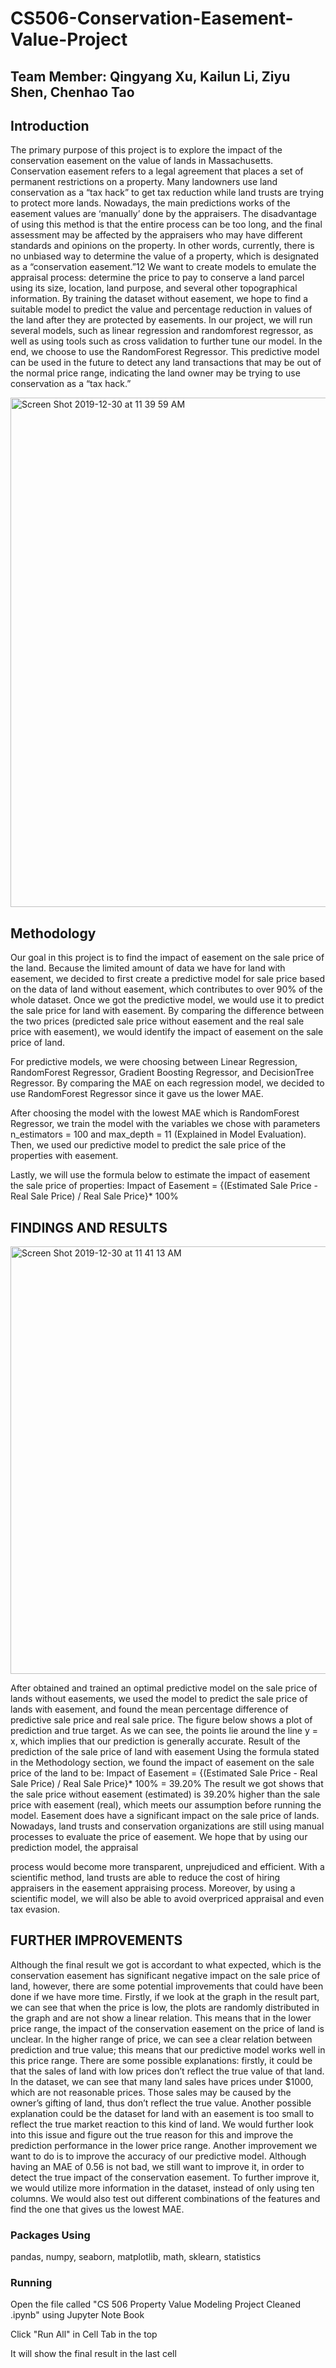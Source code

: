 # CS506-Conservation-Easement-Value-Project

## Team Member: Qingyang Xu, Kailun Li, Ziyu Shen, Chenhao Tao


## Introduction

The primary purpose of this project is to explore the impact of the conservation easement on the value of lands in Massachusetts. Conservation easement refers to a legal agreement that places a set of permanent restrictions on a property. Many landowners use land conservation as a “tax hack” to get tax reduction while land trusts are trying to protect more lands. Nowadays, the main predictions works of the easement values are ‘manually’ done by the appraisers. The disadvantage of using this method is that the entire process can be too long, and the final assessment may be affected by the appraisers who may have different standards and opinions on the property. In other words, currently, there is no unbiased way to determine the value of a property, which is designated as a “conservation easement.”12
We want to create models to emulate the appraisal process: determine the price to pay to conserve a land parcel using its size, location, land purpose, and several other topographical information. By training the dataset without easement, we hope to find a suitable model to predict the value and percentage reduction in values of the land after they are protected by easements. In our project, we will run several models, such as linear regression and randomforest regressor, as well as using tools such as cross validation to further tune our model. In the end, we choose to use the RandomForest Regressor. This predictive model can be used in the future to detect any land transactions that may be out of the normal price range, indicating the land owner may be trying to use conservation as a “tax hack.”

<img width="815" alt="Screen Shot 2019-12-30 at 11 39 59 AM" src="https://user-images.githubusercontent.com/43009748/71567395-ad3e8380-2af9-11ea-8f70-cee250f2d3bc.png">

## Methodology

Our goal in this project is to find the impact of easement on the sale price of the land. Because the limited amount of data we have for land with easement, we decided to first create a predictive model for sale price based on the data of land without easement, which contributes to over 90% of the whole dataset. Once we got the predictive model, we would use it to predict the sale price for land with easement. By comparing the difference between the two prices (predicted sale price without easement and the real sale price with easement), we would identify the impact of easement on the sale price of land. 

For predictive models, we were choosing between Linear Regression, RandomForest Regressor, Gradient Boosting Regressor, and DecisionTree Regressor. By comparing the MAE on each regression model, we decided to use RandomForest Regressor since it gave us the lower MAE. 
 
After choosing the model with the lowest MAE which is RandomForest Regressor, we train the model with the variables we chose with parameters n_estimators = 100 and max_depth = 11 (Explained in Model Evaluation). Then, we used our predictive model to predict the sale price of the properties with easement. 

Lastly, we will use the formula below to estimate the impact of easement the sale price of properties: 
Impact of Easement = {(Estimated Sale Price - Real Sale Price) / Real Sale Price}* 100%

## FINDINGS AND RESULTS

<img width="684" alt="Screen Shot 2019-12-30 at 11 41 13 AM" src="https://user-images.githubusercontent.com/43009748/71567344-4f11a080-2af9-11ea-8e0c-897e990d0c39.png">

After obtained and trained an optimal predictive model on the sale price of lands without easements, we used the model to predict the sale price of lands with easement, and found the mean percentage difference of predictive sale price and real sale price. The figure below shows a plot of prediction and true target. As we can see, the points lie around the line y = x, which implies that our prediction is generally accurate.
Result of the prediction of the sale price of land with easement
Using the formula stated in the Methodology section, we found the impact of easement on the sale price of the land to be: Impact of Easement = {(Estimated Sale Price - Real Sale Price) / Real Sale Price}* 100% = 39.20%
The result we got shows that the sale price without easement (estimated) is 39.20% higher than the sale price with easement (real), which meets our assumption before running the model. Easement does have a significant impact on the sale price of lands.
Nowadays, land trusts and conservation organizations are still using manual processes to evaluate the price of easement. We hope that by using our prediction model, the appraisal
 
process would become more transparent, unprejudiced and efficient. With a scientific method, land trusts are able to reduce the cost of hiring appraisers in the easement appraising process. Moreover, by using a scientific model, we will also be able to avoid overpriced appraisal and even tax evasion.

## FURTHER IMPROVEMENTS

Although the final result we got is accordant to what expected, which is the conservation easement has significant negative impact on the sale price of land, however, there are some potential improvements that could have been done if we have more time. Firstly, if we look at the graph in the result part, we can see that when the price is low, the plots are randomly distributed in the graph and are not show a linear relation. This means that in the lower price range, the impact of the conservation easement on the price of land is unclear. In the higher range of price, we can see a clear relation between prediction and true value; this means that our predictive model works well in this price range. There are some possible explanations: firstly, it could be that the sales of land with low prices don’t reflect the true value of that land. In the dataset, we can see that many land sales have prices under $1000, which are not reasonable prices. Those sales may be caused by the owner’s gifting of land, thus don’t reflect the true value. Another possible explanation could be the dataset for land with an easement is too small to reflect the true market reaction to this kind of land. We would further look into this issue and figure out the true reason for this and improve the prediction performance in the lower price range. Another improvement we want to do is to improve the accuracy of our predictive model. Although having an MAE of 0.56 is not bad, we still want to improve it, in order to detect the true impact of the conservation easement. To further improve it, we would utilize more information in the dataset, instead of only using ten columns. We would also test out different combinations of the features and find the one that gives us the lowest MAE.

### Packages Using
pandas, numpy, seaborn, matplotlib, math, sklearn, statistics


### Running
Open the file called "CS 506 Property Value Modeling Project Cleaned .ipynb" using Jupyter Note Book

Click "Run All" in Cell Tab in the top

It will show the final result in the last cell


